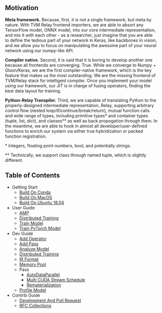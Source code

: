 <!--- Copyright Amazon.com, Inc. or its affiliates. All Rights Reserved. -->
<!--- SPDX-License-Identifier: Apache-2.0  -->
<!--- Auto generated by docs/wiki/gen_readme.py. Do not touch. -->
## Motivation

**Meta framework.** Because, first, it is not a single framework, but meta by nature. With TVM Relay frontend importers, we are able to absort any TensorFlow model, ONNX model, into our core intermediate representation, and mix it with each other - as a researcher, just imagine that you are able to define the tedious part of your network in Keras, like backbones in vision, and we allow you to focus on manipulating the awesome part of your neural network using our numpy-like API.

**Compiler native.** Second, it is said that it is boring to develop another one because all frontends are converging. True. While we converge to Numpy + Gluon/Keras, we are the first compiler-native framework, which is the key feature that makes us the most outstanding. We are the missing frontend of TVM/Relay stack for intelligent compiler. Once you implement your model using our framework, our JIT is in charge of fusing operators, finding the best data layout for training.

**Python-Relay Transpiler.** Third, we are capable of translating Python to the properly-designed intermediate representation, Relay, supporting arbitrary control flow (nested loop/if/continue/break/return), mutual function calls and wide range of types, including primitive types\* and container types (tuple, list, dict), and classes\*\* as well as back propogation through them. In the meantime, we are able to hook in almost all developer/user-defined functions to enrich our system via either true hybridization or packed function registration.

\* Integers, floating point numbers, bool, and potentially strings.

\*\* Technically, we support class through named tuple, which is slightly different.





## Table of Contents
- Getting Start
    - [Build On Conda](1_getting_start/Build-on-Conda.md)
    - [Build On MacOS](1_getting_start/Build-on-macOS.md)
    - [Build On Ubuntu 18.04](1_getting_start/Build-on-Ubuntu-18.04.md)
- User Guide
    - [AMP](2_user_guide/AMP.md)
    - [Distributed Training](2_user_guide/Distributed-Training.md)
    - [Train Model](2_user_guide/Train-Model.md)
    - [Train PyTorch Model](2_user_guide/Train-PyTorch-Model.md)
- Dev Guide
    - [Add Operator](3_dev_guide/Add-Operator.md)
    - [Add Pass](3_dev_guide/Add-Pass.md)
    - [Analyze Model](3_dev_guide/Analyze-Model.md)
    - [Distributed Training](3_dev_guide/Distributed-Training.md)
    - [IR Format](3_dev_guide/IR-Format.md)
    - [Memory Pool](3_dev_guide/Memory-Pool.md)
    - Pass
        - [AutoDataParallel](3_dev_guide/pass/AutoDataParallel.md)
        - [Multi CUDA Stream Schedule](3_dev_guide/pass/Multi-CUDA-Stream-Schedule.md)
        - [Rematerialization](3_dev_guide/pass/Rematerialization.md)
    - [Profile Model](3_dev_guide/Profile-Model.md)
- Contrib Guide
    - [Development And Pull Request](4_contrib_guide/Development-And-Pull-Request.md)
    - [RFC Collections](4_contrib_guide/RFC-Collections.md)
